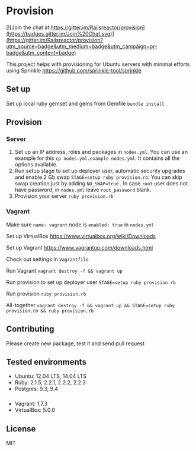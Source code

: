Provision
=========

[![Join the chat at https://gitter.im/Railsreactor/provision](https://badges.gitter.im/Join%20Chat.svg)](https://gitter.im/Railsreactor/provision?utm_source=badge&utm_medium=badge&utm_campaign=pr-badge&utm_content=badge)

This project helps with provisioning for Ubuntu servers with minimal efforts using Sprinkle https://github.com/sprinkle-tool/sprinkle

## Set up

Set up local ruby gemset and gems from Gemfile `bundle install`

## Provision

### Server

1. Set up an IP address, roles and packages in `nodes.yml`. You can use an example for this `cp nodes.yml.example nodes.yml`. It contains all the options available.
2. Run setup stage to set up deployer user, automatic security upgrades and enable 2 Gb swap `STAGE=setup ruby provision.rb`. You can skip swap creation just by adding `NO_SWAP=true` . In case `root` user does not have password, in `nodes.yml` leave `root_password` blank.
3. Provision your server `ruby provision.rb`

### Vagrant

Make sure `name: vagrant` node is `enabled: true` in `nodes.yml`

Set up VirtualBox https://www.virtualbox.org/wiki/Downloads

Set up Vagrant https://www.vagrantup.com/downloads.html

Check out settings in `Vagrantfile`

Run Vagrant `vagrant destroy -f && vagrant up`

Run provision to set up deployer user `STAGE=setup ruby provision.rb`

Run provision `ruby provision.rb`

All-together `vagrant destroy -f && vagrant up && STAGE=setup ruby provision.rb && ruby provision.rb`

## Contributing

Please create new package, test it and send pull request

## Tested environments

* Ubuntu: 12.04 LTS, 14.04 LTS
* Ruby: 2.1.5, 2.2.1, 2.2.2, 2.2.3
* Postgres: 9.3, 9.4

###

* Vagrant: 1.7.3
* VirtualBox: 5.0.0

## License

MIT

